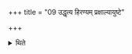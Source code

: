 +++
title = "09 उद्धृत्य हिरण्यम् प्रक्षाल्यायुष्टे"

+++

<details><summary>थिते</summary>

उद्धृत्य हिरण्यं प्रक्षाल्यायुष्टे विश्वतो दधदिति यजमानाय प्रयच्छति ९
</details>
